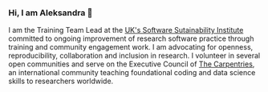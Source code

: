 
### Hi, I am Aleksandra 👋

I am the Training Team Lead at the [UK's Software Sutainability Institute](https://www.software.ac.uk/) committed to ongoing improvement of research software practice through training and community engagement work. I am advocating for openness, reproducibility, collaboration and inclusion in research. I volunteer in several open communities and serve on the Executive Council of [The Carpentries](https://carpentries.org/), an international community teaching foundational coding and data science skills to researchers worldwide.


<!-- **anenadic/anenadic** is a ✨ _special_ ✨ repository because its `README.md` (this file) appears on your GitHub profile.

Here are some ideas to get you started:

- 🔭 I’m currently working on ...
- 🌱 I’m currently learning ...
- 👯 I’m looking to collaborate on ...
- 🤔 I’m looking for help with ...
- 💬 Ask me about ...
- 📫 How to reach me: ...
- 😄 Pronouns: ...
- ⚡ Fun fact: ...
-->
